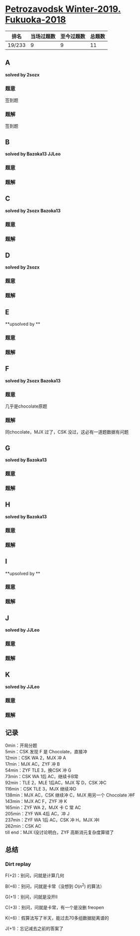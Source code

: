 # [Petrozavodsk Winter-2019. Fukuoka-2018](http://opentrains.snarknews.info/~ejudge/team.cgi?SID=f62c1129d0b7e4e3&action=2)

| 排名   | 当场过题数 | 至今过题数 | 总题数 |
| ------ | ---------- | ---------- | ------ |
| 19/233 | 9          | 9          | 11     |

## **A**

**solved by 2sozx**

### 题意

签到题

### 题解

签到题

## **B**

**solved by Bazoka13 JJLeo**

### 题意



### 题解



## **C**

**solved by 2sozx Bazoka13**

### 题意



### 题解



## **D**

**solved by 2sozx**

### 题意



### 题解



## **E**

**upsolved by **

### 题意



### 题解



## **F**

**solved by 2sozx Bazoka13**

### 题意

几乎是chocolate原题

### 题解

同chocolate，MJX 过了，CSK 没过，这必有一道题数据有问题

## **G**

**solved by Bazoka13**

### 题意



### 题解



## **H**

**solved by Bazoka13**

### 题意



### 题解



## **I**

**upsolved by **

### 题意



### 题解



## **J**

**solved by JJLeo**

### 题意



### 题解



## **K**

**solved by JJLeo**

### 题意



### 题解



## **记录**

0min：开局分题<br>5min：CSK 发现 F 是 Chocolate，直接冲<br>12min：CSK WA 2，MJX 冲 A<br>17min：MJX AC，ZYF 冲 B<br>54min：ZYF TLE 3，换CSK 冲 G<br>73min：CSK WA 1后 AC，继续卡B常<br>92min：TLE 2，MLE 1后AC，MJX 写 D，CSK 冲C<br>116min：CSK TLE 3，MJX 继续冲D<br>138min：MJX AC，CSK 继续冲 C，MJX 用另一个 Chocolate 冲F<br>143min：MJX AC F，ZYF 冲 K<br>165min：ZYF WA 2，MJX 卡 C 常 AC<br>205min：ZYF WA 4后 AC，冲 J<br>237min：ZYF WA 1后 AC，CSK 冲 H，MJX 冲I<br>262min：CSK AC<br>till end：MJX I没讨论明白，ZYF 高斯消元复杂度算错了 

## **总结**

### **Dirt replay**

F(+2)：别问，问就是计算几何

B(+6)：别问，问就是卡常（没想到 $O(n^2)$ 的算法）

G(+1)：别问，问就是没开ll

C(+3)：别问，问就是卡常，有一个是没删 freopen

K(+6)：假算法写了半天，能过去70多组数据挺离谱的

J(+1)：忘记减去之前的答案了